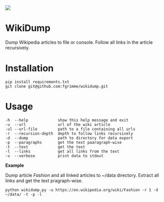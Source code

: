 <img src="https://upload.wikimedia.org/wikipedia/commons/8/80/Wikipedia-logo-v2.svg"></img>

# WikiDump

Dump Wikipedia articles to file or console. Follow all links in the article recursively.

# Installation
```
pip install requirements.txt
git clone git@github.com:fgrimme/wikidump.git 
```

# Usage

```
-h  --help             show this help message and exit
-u  --url              url of the wiki article
-ul --url-file         path to a file containing all urls
-r  --recursion-depth  depth to follow links recursively
-d  --dump             path to directory for data export
-p  --paragraphs       get the text paaragraph-wise
-t  --text             get the text
-l  --links            get all links from the text
-v  --verbose          print data to stdout
```

**Example**

Dump article *Fashion* and all linked articles to ~/data directory. Extract all links and get the text pragraph-wise.

```python wikidump.py -u https://en.wikipedia.org/wiki/Fashion -r 1 -d ~/data/ -t -p -l```


